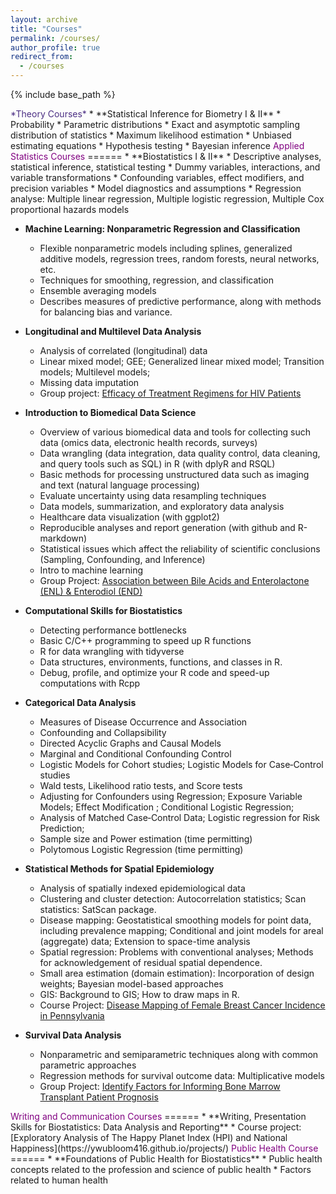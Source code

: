 ```yaml
---
layout: archive
title: "Courses"
permalink: /courses/
author_profile: true
redirect_from:
  - /courses
---
```


{% include base_path %}

<span style="color: #4B2E83;">
*Theory Courses*
</span>
* **Statistical Inference for Biometry I & II**
  * Probability
  * Parametric  distributions
  * Exact and  asymptotic  sampling  distribution  of  statistics
  * Maximum  likelihood  estimation
  * Unbiased estimating equations
  * Hypothesis testing
  * Bayesian inference
  
  
<span style="color: purple;">
Applied Statistics Courses
</span>
======
* **Biostatistics I & II**
  * Descriptive analyses, statistical inference, statistical testing
  * Dummy variables, interactions, and variable transformations 
  * Confounding variables, effect modifiers, and precision variables 
  * Model diagnostics and assumptions
  * Regression analyse: Multiple linear regression, Multiple logistic regression, Multiple Cox proportional hazards models
 
* **Machine Learning: Nonparametric Regression and Classification**
  * Flexible nonparametric models including splines, generalized additive models, regression trees, random forests, neural networks, etc. 
  * Techniques for smoothing, regression, and classification
  * Ensemble averaging models
  * Describes measures of predictive performance, along with methods for balancing bias and variance.


* **Longitudinal and Multilevel Data Analysis**
  * Analysis of correlated (longitudinal) data
  * Linear mixed model; GEE; Generalized linear mixed model; Transition models; Multilevel models; 
  * Missing data imputation
  * Group project: [Efficacy of Treatment Regimens for HIV Patients](https://ywubloom416.github.io/projects/)
    


* **Introduction to Biomedical Data Science**
  * Overview of various biomedical data and tools for collecting such data (omics data, electronic health records, surveys)
  * Data wrangling (data integration, data quality control, data cleaning, and query tools such as SQL) in R (with dplyR and RSQL)
  * Basic methods for processing unstructured data such as imaging and text (natural language processing)
  * Evaluate uncertainty using data resampling techniques
  * Data models, summarization, and exploratory data analysis
  * Healthcare data visualization (with ggplot2)
  * Reproducible analyses and report generation (with github and R-markdown)
  * Statistical issues which affect the reliability of scientific conclusions (Sampling, Confounding, and Inference)
  * Intro to machine learning
  * Group Project: [Association between Bile Acids and Enterolactone (ENL) & Enterodiol (END)](https://ywubloom416.github.io/projects/)


* **Computational Skills for Biostatistics**
  * Detecting performance bottlenecks
  * Basic C/C++ programming to speed up R functions
  * R for data wrangling with tidyverse
  * Data structures, environments, functions, and classes in R.
  * Debug, profile, and optimize your R code and speed-up computations with Rcpp
  

* **Categorical Data Analysis**
  * Measures of Disease Occurrence and Association
  * Confounding and Collapsibility
  * Directed Acyclic Graphs and Causal Models
  * Marginal and Conditional Confounding Control
  * Logistic Models for Cohort studies; Logistic Models for Case‐Control studies
  * Wald tests, Likelihood ratio tests, and Score tests
  * Adjusting for Confounders using Regression; Exposure Variable Models; Effect Modification ; Conditional Logistic Regression; 
  * Analysis of Matched Case‐Control Data; Logistic regression for Risk Prediction;  
  * Sample size and Power estimation (time permitting)
  * Polytomous Logistic Regression (time permitting) 


* **Statistical Methods for Spatial Epidemiology**
  * Analysis of spatially indexed epidemiological data
  * Clustering and cluster detection: Autocorrelation statistics; Scan statistics: SatScan package.
  * Disease mapping: Geostatistical smoothing models for point data, including prevalence mapping; Conditional and joint models for areal (aggregate) data; Extension to space-time analysis
  * Spatial regression: Problems with conventional analyses; Methods for acknowledgement of residual spatial dependence.
  * Small area estimation (domain estimation): Incorporation of design weights; Bayesian model-based approaches                 
  * GIS: Background to GIS; How to draw maps in R.
  * Course Project: [Disease Mapping of Female Breast Cancer Incidence in Pennsylvania](https://ywubloom416.github.io/projects/)

* **Survival Data Analysis**
  * Nonparametric and semiparametric techniques along with common parametric approaches
  * Regression methods for survival outcome data: Multiplicative models 
  * Group Project: [Identify Factors for Informing Bone Marrow Transplant Patient Prognosis ](https://ywubloom416.github.io/projects/)


<span style="color: purple;">
Writing and Communication Courses
</span>
======
* **Writing, Presentation Skills for Biostatistics: Data Analysis and Reporting**
  * Course project: [Exploratory Analysis of The Happy Planet Index (HPI) and National Happiness](https://ywubloom416.github.io/projects/)

<span style="color: purple;">
Public Health Course
</span>
======
* **Foundations of Public Health for Biostatistics**
  * Public health concepts related to the profession and science of public health 
  * Factors related to human health


  

  

